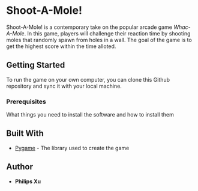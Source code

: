 # Shoot-A-Mole!
Shoot-A-Mole! is a contemporary take on the popular arcade game *Whac-A-Mole*. In this game, players will challenge their reaction time by shooting moles that randomly spawn from holes in a wall. The goal of the game is to get the highest score within the time alloted. 


## Getting Started
To run the game on your own computer, you can clone this Github repository and sync it with your local machine. 

### Prerequisites

What things you need to install the software and how to install them

## Built With

* [Pygame](http://www.dropwizard.io/1.0.2/docs/) - The library used to create the game

## Author

* **Philips Xu**


